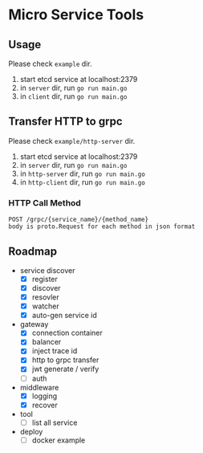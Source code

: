 # Micro Service Tools

## Usage
Please check `example` dir.

1. start etcd service at localhost:2379
2. in `server` dir, run `go run main.go`
3. in `client` dir, run `go run main.go`

## Transfer HTTP to grpc
Please check `example/http-server` dir.

1. start etcd service at localhost:2379
2. in `server` dir, run `go run main.go`
3. in `http-server` dir, run `go run main.go`
4. in `http-client` dir, run `go run main.go`

### HTTP Call Method
```
POST /grpc/{service_name}/{method_name}
body is proto.Request for each method in json format
```

## Roadmap 
- service discover
    - [x] register
    - [x] discover
    - [x] resovler
    - [x] watcher
    - [x] auto-gen service id

- gateway
    - [x] connection container
    - [x] balancer
    - [x] inject trace id
    - [x] http to grpc transfer
    - [x] jwt generate / verify
    - [ ] auth

- middleware
    - [x] logging
    - [x] recover

- tool
    - [ ] list all service

- deploy
    - [ ] docker example
